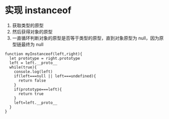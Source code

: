# 实现 instanceof
1. 获取类型的原型
2. 然后获得对象的原型
3. 一直循环判断对象的原型是否等于类型的原型，直到对象原型为 null，因为原型链最终为 null
```
function myInstanceof(left,right){
  let prototype = right.prototype
  left = left.__proto__
  while(true){
    console.log(left)
    if(left===null || left===undefined){
      return false
    }
    if(prototype===left){
      return true
    }
    left=left.__proto__
  }
}
```
